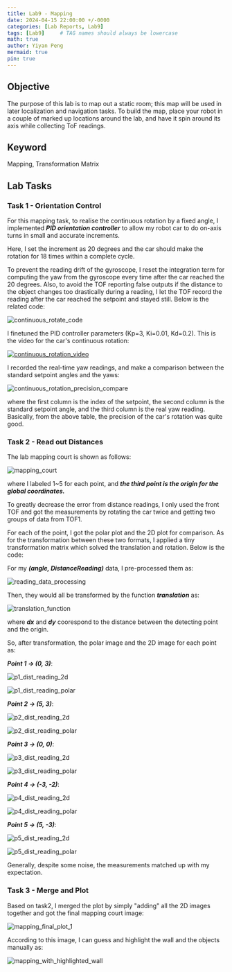 ```yaml
---
title: Lab9 - Mapping
date: 2024-04-15 22:00:00 +/-0000
categories: [Lab Reports, Lab9]
tags: [Lab9]     # TAG names should always be lowercase
math: true
author: Yiyan Peng
mermaid: true
pin: true
---
```


## Objective

The purpose of this lab is to map out a static room; this map will be used in later localization and navigation tasks. To build the map, place your robot in a couple of marked up locations around the lab, and have it spin around its axis while collecting ToF readings.

## Keyword

Mapping, Transformation Matrix

## Lab Tasks

### Task 1 - Orientation Control

For this mapping task, to realise the continuous rotation by a fixed angle, I implemented ***PID orientation controller*** to allow my robot car to do on-axis turns in small and accurate increments.

Here, I set the increment as 20 degrees and the car should make the rotation for 18 times within a complete cycle.

To prevent the reading drift of the gyroscope, I reset the integration term for computing the yaw from the gyroscope every time after the car reached the 20 degrees. Also, to avoid the TOF reporting false outputs if the distance to the object changes too drastically during a reading, I let the TOF record the reading after the car reached the setpoint and stayed still. Below is the related code:

![continuous_rotate_code](/Fast-Robots/assets/images/lab9/continuous_rotate_code.png "continuous_rotate_code")

I finetuned the PID controller parameters (Kp=3, Ki=0.01, Kd=0.2). This is the video for the car's continuous rotation:

[![continuous_rotation_video](https://img.youtube.com/vi/EpoCxLQgMkw/maxresdefault.jpg)](https://www.youtube.com/watch?v=EpoCxLQgMkw)

I recorded the real-time yaw readings, and make a comparison between the standard setpoint angles and the yaws:

![continuous_rotation_precision_compare](/Fast-Robots/assets/images/lab9/continuous_rotation_precision_compare.png "continuous_rotation_precision_compare")

where the first column is the index of the setpoint, the second column is the standard setpoint angle, and the third column is the real yaw reading. Basically, from the above table, the precision of the car's rotation was quite good.

### Task 2 - Read out Distances

The lab mapping court is shown as follows:

![mapping_court](/Fast-Robots/assets/images/lab9/mapping_court.jpeg "mapping_court")

where I labeled 1~5 for each point, and ***the third point is the origin for the global coordinates.***

To greatly decrease the error from distance readings, I only used the front TOF and got the measurements by rotating the car twice and getting two groups of data from TOF1.

For each of the point, I got the polar plot and the 2D plot for comparison. As for the transformation between these two formats, I applied a tiny transformation matrix which solved the translation and rotation. Below is the code:

For my ***(angle, DistanceReading)*** data, I pre-processed them as:

![reading_data_processing](/Fast-Robots/assets/images/lab9/reading_data_processing.png "reading_data_processing")

Then, they would all be transformed by the function ***translation*** as:

![translation_function](/Fast-Robots/assets/images/lab9/translation_function.png "translation_function")

where ***dx*** and ***dy*** coorespond to the distance between the detecting point and the origin.

So, after transformation, the polar image and the 2D image for each point as:

***Point 1 -> (0, 3)***:

![p1_dist_reading_2d](/Fast-Robots/assets/images/lab9/p1_dist_reading_2d.png "p1_dist_reading_2d")

![p1_dist_reading_polar](/Fast-Robots/assets/images/lab9/p1_dist_reading_polar.png "p1_dist_reading_polar")

***Point 2 -> (5, 3)***:

![p2_dist_reading_2d](/Fast-Robots/assets/images/lab9/p2_dist_reading_2d.png "p2_dist_reading_2d")

![p2_dist_reading_polar](/Fast-Robots/assets/images/lab9/p2_dist_reading_polar.png "p2_dist_reading_polar")

***Point 3 -> (0, 0)***:

![p3_dist_reading_2d](/Fast-Robots/assets/images/lab9/p3_dist_reading_2d.png "p3_dist_reading_2d")

![p3_dist_reading_polar](/Fast-Robots/assets/images/lab9/p3_dist_reading_polar.png "p3_dist_reading_polar")

***Point 4 -> (-3, -2)***:

![p4_dist_reading_2d](/Fast-Robots/assets/images/lab9/p4_dist_reading_2d.png "p4_dist_reading_2d")

![p4_dist_reading_polar](/Fast-Robots/assets/images/lab9/p4_dist_reading_polar.png "p4_dist_reading_polar")

***Point 5 -> (5, -3)***:

![p5_dist_reading_2d](/Fast-Robots/assets/images/lab9/p5_dist_reading_2d.png "p5_dist_reading_2d")

![p5_dist_reading_polar](/Fast-Robots/assets/images/lab9/p5_dist_reading_polar.png "p5_dist_reading_polar")

Generally, despite some noise, the measurements matched up with my expectation.

### Task 3 - Merge and Plot

Based on task2, I merged the plot by simply "adding" all the 2D images together and got the final mapping court image:

![mapping_final_plot_1](/Fast-Robots/assets/images/lab9/mapping_final_plot_1.png "mapping_final_plot_1")

According to this image, I can guess and highlight the wall and the objects manually as:

![mapping_with_highlighted_wall](/Fast-Robots/assets/images/lab9/mapping_with_highlighted_wall.jpeg "mapping_with_highlighted_wall")
